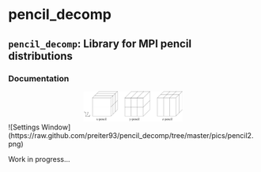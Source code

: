 # pencil_decomp

## `pencil_decomp`: Library for MPI pencil distributions

### Documentation
<div align="center">
<img src="/pics/pencil2.png" width="200"></img>
</div>
![Settings Window](https://raw.github.com/preiter93/pencil_decomp/tree/master/pics/pencil2.png)

Work in progress...

